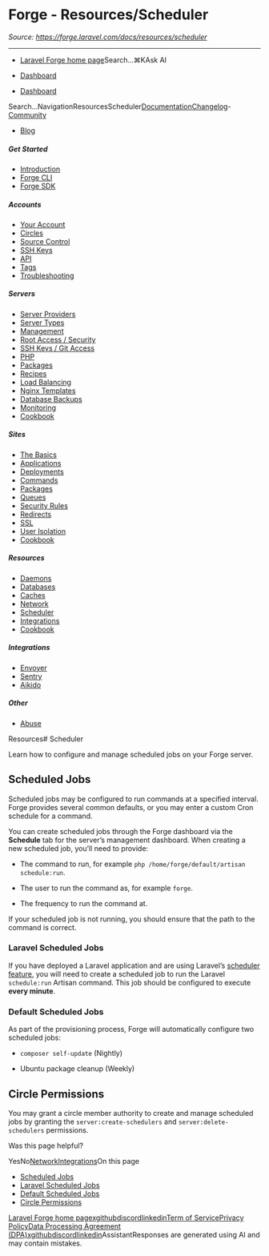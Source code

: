 # Forge - Resources/Scheduler

*Source: https://forge.laravel.com/docs/resources/scheduler*

---

- [Laravel Forge home page](https://forge.laravel.com)Search...⌘KAsk AI

- [Dashboard](https://forge.laravel.com)
- [Dashboard](https://forge.laravel.com)

Search...NavigationResourcesScheduler[Documentation](/docs/introduction)[Changelog](/docs/changelog/changelog)- [Community](https://discord.com/invite/laravel)
- [Blog](https://blog.laravel.com/forge)
##### Get Started

- [Introduction](/docs/introduction)
- [Forge CLI](/docs/cli)
- [Forge SDK](/docs/sdk)

##### Accounts

- [Your Account](/docs/accounts/your-account)
- [Circles](/docs/accounts/circles)
- [Source Control](/docs/accounts/source-control)
- [SSH Keys](/docs/accounts/ssh)
- [API](/docs/accounts/api)
- [Tags](/docs/accounts/tags)
- [Troubleshooting](/docs/accounts/cookbook)

##### Servers

- [Server Providers](/docs/servers/providers)
- [Server Types](/docs/servers/types)
- [Management](/docs/servers/management)
- [Root Access / Security](/docs/servers/provisioning-process)
- [SSH Keys / Git Access](/docs/servers/ssh)
- [PHP](/docs/servers/php)
- [Packages](/docs/servers/packages)
- [Recipes](/docs/servers/recipes)
- [Load Balancing](/docs/servers/load-balancing)
- [Nginx Templates](/docs/servers/nginx-templates)
- [Database Backups](/docs/servers/backups)
- [Monitoring](/docs/servers/monitoring)
- [Cookbook](/docs/servers/cookbook)

##### Sites

- [The Basics](/docs/sites/the-basics)
- [Applications](/docs/sites/applications)
- [Deployments](/docs/sites/deployments)
- [Commands](/docs/sites/commands)
- [Packages](/docs/sites/packages)
- [Queues](/docs/sites/queues)
- [Security Rules](/docs/sites/security-rules)
- [Redirects](/docs/sites/redirects)
- [SSL](/docs/sites/ssl)
- [User Isolation](/docs/sites/user-isolation)
- [Cookbook](/docs/sites/cookbook)

##### Resources

- [Daemons](/docs/resources/daemons)
- [Databases](/docs/resources/databases)
- [Caches](/docs/resources/caches)
- [Network](/docs/resources/network)
- [Scheduler](/docs/resources/scheduler)
- [Integrations](/docs/resources/integrations)
- [Cookbook](/docs/resources/cookbook)

##### Integrations

- [Envoyer](/docs/integrations/envoyer)
- [Sentry](/docs/integrations/sentry)
- [Aikido](/docs/integrations/aikido)

##### Other

- [Abuse](/docs/abuse)

Resources# Scheduler

Learn how to configure and manage scheduled jobs on your Forge server.

## [​](#scheduled-jobs)Scheduled Jobs

Scheduled jobs may be configured to run commands at a specified interval. Forge provides several common defaults, or you may enter a custom Cron schedule for a command.

You can create scheduled jobs through the Forge dashboard via the **Schedule** tab for the server’s management dashboard. When creating a new scheduled job, you’ll need to provide:

- The command to run, for example `php /home/forge/default/artisan schedule:run`.

- The user to run the command as, for example `forge`.

- The frequency to run the command at.

If your scheduled job is not running, you should ensure that the path to the command is correct.

### [​](#laravel-scheduled-jobs)Laravel Scheduled Jobs

If you have deployed a Laravel application and are using Laravel’s [scheduler feature](https://laravel.com/docs/scheduling), you will need to create a scheduled job to run the Laravel `schedule:run` Artisan command. This job should be configured to execute **every minute**.

### [​](#default-scheduled-jobs)Default Scheduled Jobs

As part of the provisioning process, Forge will automatically configure two scheduled jobs:

- `composer self-update` (Nightly)

- Ubuntu package cleanup (Weekly)

## [​](#circle-permissions)Circle Permissions

You may grant a circle member authority to create and manage scheduled jobs by granting the `server:create-schedulers` and `server:delete-schedulers` permissions.

Was this page helpful?

YesNo[Network](/docs/resources/network)[Integrations](/docs/resources/integrations)On this page
- [Scheduled Jobs](#scheduled-jobs)
- [Laravel Scheduled Jobs](#laravel-scheduled-jobs)
- [Default Scheduled Jobs](#default-scheduled-jobs)
- [Circle Permissions](#circle-permissions)

[Laravel Forge home page](https://forge.laravel.com)[x](https://x.com/laravelphp)[github](https://github.com/laravel)[discord](https://discord.com/invite/laravel)[linkedin](https://linkedin.com/company/laravel)[Term of Service](https://forge.laravel.com/terms-of-service)[Privacy Policy](https://forge.laravel.com/privacy-policy)[Data Processing Agreement (DPA)](https://forge.laravel.com/data-processing-agreement)[x](https://x.com/laravelphp)[github](https://github.com/laravel)[discord](https://discord.com/invite/laravel)[linkedin](https://linkedin.com/company/laravel)AssistantResponses are generated using AI and may contain mistakes.